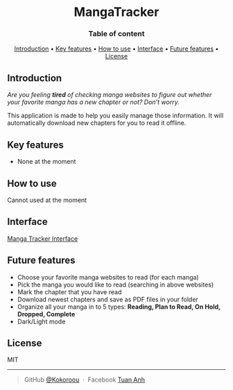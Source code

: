 <h1 align="center">MangaTracker</h1>
  
<h3 align="center">Table of content</h3>

<p align="center">
  <a href="#introduction">Introduction</a> •
  <a href="#key-features">Key features</a> •
  <a href="#how-to-use">How to use</a> •
  <a href="#interface">Interface</a> •
  <a href="#future-features">Future features</a> •
  <a href="#license">License</a>
</p>

## Introduction
_Are you feeling __tired__ of checking manga websites to figure out whether your favorite manga has a new chapter or not? Don't worry._

This application is made to help you easily manage those information. It will automatically download new chapters for you to read it offline.

## Key features
- None at the moment

## How to use
Cannot used at the moment

## Interface
<a href="https://www.canva.com/design/DAEs6GMZv5E/s2K5qVmvM6AGN3MhlB1uyw/view">Manga Tracker Interface</a>

## Future features
- Choose your favorite manga websites to read (for each manga)
- Pick the manga you would like to read (searching in above websites)
- Mark the chapter that you have read
- Download newest chapters and save as PDF files in your folder
- Organize all your manga in to 5 types: **Reading, Plan to Read, On Hold, Dropped, Complete**
- Dark/Light mode

## License
MIT

---

> GitHub [@Kokoroou](https://github.com/Kokoroou) &nbsp;&middot;&nbsp;
> Facebook [Tuan Anh](https://www.facebook.com/takf1619/)

